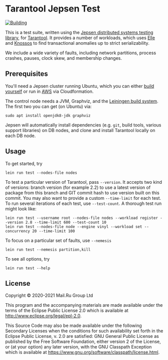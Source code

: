 # Tarantool Jepsen Test

[![Building](https://github.com/tarantool/jepsen.tarantool/actions/workflows/build.yaml/badge.svg)](https://github.com/tarantool/jepsen.tarantool/actions/workflows/build.yaml)

This is a test suite, written using the [Jepsen distributed systems testing
library](https://jepsen.io), for
[Tarantool](https://github.com/tarantool/tarantool). It provides a number of
workloads, which uses [Elle](https://github.com/jepsen-io/elle) and
[Knossos](https://github.com/jepsen-io/knossos) to find
transactional anomalies up to strict serializability.

We include a wide variety of faults, including network partitions, process
crashes, pauses, clock skew, and membership changes.

## Prerequisites

You'll need a Jepsen cluster running Ubuntu, which you can either [build
yourself](https://github.com/jepsen-io/jepsen#setting-up-a-jepsen-environment)
or run in
[AWS](https://aws.amazon.com/marketplace/pp/B01LZ7Y7U0?qid=1486758124485&sr=0-1&ref_=srh_res_product_title)
via Cloudformation.

The control node needs a JVM, Graphviz, and the [Leiningen
build system](https://github.com/technomancy/leiningen#installation). The first
two you can get (on Ubuntu) via:

```shell
sudo apt install openjdk8-jdk graphviz
```

Jepsen will automatically install dependencies (e.g. `git`, build tools,
various support libraries) on DB nodes, and clone and install Tarantool locally
on each DB node.

## Usage

To get started, try

```
lein run test --nodes-file nodes
```

To test a particular version of Tarantool, pass `--version`. It accepts two
kind of versions: branch version (for example 2.2) to use a latest version
of package from this branch and GIT commit hash to use version built on this
commit. You may also want to provide a custom `--time-limit` for each test. To
run several iterations of each test, use `--test-count`. A thorough test run
might look like:

```
lein run test --username root --nodes-file nodes --workload register --version 2.8 --time-limit 600 --test-count 10
lein run test --nodes-file node --engine vinyl --workload set --concurrency 20 --time-limit 100
```

To focus on a particular set of faults, use `--nemesis`

```
lein run test --nemesis partition,kill
```

To see all options, try

```
lein run test --help
```

## License

Copyright © 2020-2021 Mail.Ru Group Ltd

This program and the accompanying materials are made available under the
terms of the Eclipse Public License 2.0 which is available at
http://www.eclipse.org/legal/epl-2.0.

This Source Code may also be made available under the following Secondary
Licenses when the conditions for such availability set forth in the Eclipse
Public License, v. 2.0 are satisfied: GNU General Public License as published by
the Free Software Foundation, either version 2 of the License, or (at your
option) any later version, with the GNU Classpath Exception which is available
at https://www.gnu.org/software/classpath/license.html.
